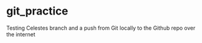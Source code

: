 # git_practice

Testing Celestes branch and a push from Git locally to the Github repo over the internet
